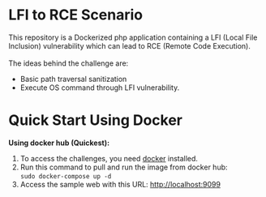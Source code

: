 # LFI to RCE Scenario 
This repository is a Dockerized php application containing a LFI (Local File Inclusion) vulnerability which can lead to RCE (Remote Code Execution).<br><br>
The ideas behind the challenge are:</br>
* Basic path traversal sanitization
* Execute OS command through LFI vulnerability.

# Quick Start Using Docker
**Using docker hub (Quickest):**
1. To access the challenges, you need <a href="https://docs.docker.com/install">docker</a> installed.</br>
2. Run this command to pull and run the image from docker hub:</br>`sudo docker-compose up -d`
3. Access the sample web with this URL: <a href="http://localhost:9099">http://localhost:9099</a></br></br>
